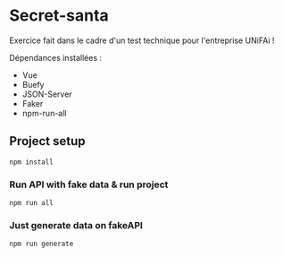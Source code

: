 # Secret-santa

Exercice fait dans le cadre d'un test technique pour l'entreprise UNiFAi !

Dépendances installées :
- Vue
- Buefy
- JSON-Server
- Faker
- npm-run-all

## Project setup
```
npm install
```

### Run API with fake data & run project
```
npm run all
```

### Just generate data on fakeAPI
```
npm run generate
```
